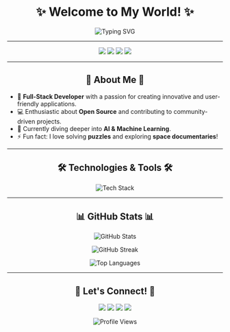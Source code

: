 <!-- GitHub Stylish Profile -->
<h1 align="center">✨ Welcome to My World! ✨</h1>

<p align="center">
  <img src="https://readme-typing-svg.herokuapp.com?font=Fira+Code&size=25&duration=2000&pause=1000&center=true&vCenter=true&width=435&lines=Full-Stack+Developer;Open+Source+Contributor;Tech+Enthusiast;Lifelong+Learner" alt="Typing SVG">
</p>

---

<p align="center">
  <a href="https://github.com/yourusername"><img src="https://img.shields.io/badge/-GitHub-181717?style=flat-square&logo=github"></a>
  <a href="https://twitter.com/yourusername"><img src="https://img.shields.io/badge/-Twitter-1DA1F2?style=flat-square&logo=twitter&logoColor=white"></a>
  <a href="https://linkedin.com/in/yourusername"><img src="https://img.shields.io/badge/-LinkedIn-0077B5?style=flat-square&logo=linkedin"></a>
  <a href="mailto:yourmail@example.com"><img src="https://img.shields.io/badge/-Email-D14836?style=flat-square&logo=gmail&logoColor=white"></a>
</p>

---

<h2 align="center">🌟 About Me 🌟</h2>

- 🚀 **Full-Stack Developer** with a passion for creating innovative and user-friendly applications.
- 💻 Enthusiastic about **Open Source** and contributing to community-driven projects.
- 🌱 Currently diving deeper into **AI & Machine Learning**.
- ⚡ Fun fact: I love solving **puzzles** and exploring **space documentaries**!

---

<h2 align="center">🛠️ Technologies & Tools 🛠️</h2>

<p align="center">
  <img src="https://skillicons.dev/icons?i=html,css,js,ts,react,nodejs,python,django,java,git,github,linux,vscode" alt="Tech Stack" />
</p>

---

<h2 align="center">📊 GitHub Stats 📊</h2>

<p align="center">
  <img src="https://github-readme-stats.vercel.app/api?username=yourusername&show_icons=true&theme=tokyonight" alt="GitHub Stats" />
</p>

<p align="center">
  <img src="https://github-readme-streak-stats.herokuapp.com/?user=yourusername&theme=tokyonight" alt="GitHub Streak" />
</p>

<p align="center">
  <img src="https://github-readme-stats.vercel.app/api/top-langs/?username=yourusername&layout=compact&theme=tokyonight" alt="Top Languages" />
</p>

---

<h2 align="center">💬 Let's Connect! 💬</h2>

<p align="center">
  <a href="https://linkedin.com/in/yourusername"><img src="https://img.shields.io/badge/LinkedIn-0077B5?style=for-the-badge&logo=linkedin&logoColor=white"></a>
  <a href="https://twitter.com/yourusername"><img src="https://img.shields.io/badge/Twitter-1DA1F2?style=for-the-badge&logo=twitter&logoColor=white"></a>
  <a href="mailto:yourmail@example.com"><img src="https://img.shields.io/badge/Email-D14836?style=for-the-badge&logo=gmail&logoColor=white"></a>
  <a href="https://yourwebsite.com"><img src="https://img.shields.io/badge/Portfolio-181717?style=for-the-badge&logo=github&logoColor=white"></a>
</p>

<p align="center">
  <img src="https://komarev.com/ghpvc/?username=yourusername&style=flat-square&color=blue" alt="Profile Views">
</p>
